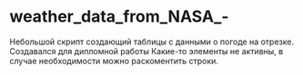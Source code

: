 # weather_data_from_NASA_-
Небольшой скрипт создающий таблицы с данными о погоде на отрезке.
Создавался для дипломной работы
Какие-то элементы не активны, в случае необходимости можно раскоментить строки.
